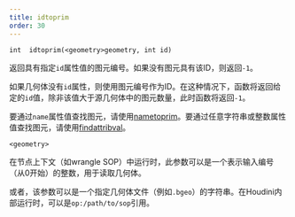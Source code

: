 ```yaml
---
title: idtoprim
order: 30
---
```

`int  idtoprim(<geometry>geometry, int id)`

返回具有指定`id`属性值的图元编号。如果没有图元具有该ID，则返回`-1`。

如果几何体没有`id`属性，则使用图元编号作为ID。在这种情况下，函数将返回给定的`id`值，除非该值大于源几何体中的图元数量，此时函数将返回`-1`。

要通过`name`属性值查找图元，请使用[nametoprim](./nametoprim "根据name属性查找图元")。要通过任意字符串或整数属性值查找图元，请使用[findattribval](./findattribval "查找具有特定属性值的图元/点/顶点")。

`<geometry>`

在节点上下文（如wrangle SOP）中运行时，此参数可以是一个表示输入编号（从0开始）的整数，用于读取几何体。

或者，该参数可以是一个指定几何体文件（例如`.bgeo`）的字符串。在Houdini内部运行时，可以是`op:/path/to/sop`引用。
